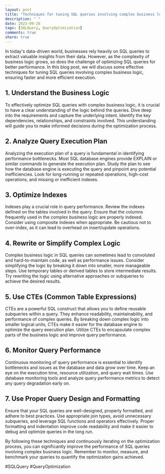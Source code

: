 ```yaml
---
layout: post
title: "Techniques for tuning SQL queries involving complex business logic"
description: " "
date: 2023-09-26
tags: [SQLQuery, QueryOptimization]
comments: true
share: true
---
```


In today's data-driven world, businesses rely heavily on SQL queries to extract valuable insights from their data. However, as the complexity of business logic grows, so does the challenge of optimizing SQL queries for better performance. In this blog post, we will discuss some effective techniques for tuning SQL queries involving complex business logic, ensuring faster and more efficient execution.

## 1. Understand the Business Logic
To effectively optimize SQL queries with complex business logic, it is crucial to have a clear understanding of the logic behind the queries. Dive deep into the requirements and capture the underlying intent. Identify the key dependencies, relationships, and constraints involved. This understanding will guide you to make informed decisions during the optimization process.

## 2. Analyze Query Execution Plan
Analyzing the execution plan of a query is fundamental in identifying performance bottlenecks. Most SQL database engines provide EXPLAIN or similar commands to generate the execution plan. Study the plan to see how the database engine is executing the query and pinpoint any potential inefficiencies. Look for long-running or repeated operations, high-cost operations, and missing or inefficient indexes.

## 3. Optimize Indexes
Indexes play a crucial role in query performance. Review the indexes defined on the tables involved in the query. Ensure that the columns frequently used in the complex business logic are properly indexed. Consider using composite indexes when appropriate. Be cautious not to over-index, as it can lead to overhead on insert/update operations.

## 4. Rewrite or Simplify Complex Logic
Complex business logic in SQL queries can sometimes lead to convoluted and hard-to-maintain code, as well as performance issues. Consider simplifying the logic by breaking it down into smaller, more manageable steps. Use temporary tables or derived tables to store intermediate results. Try rewriting the logic using alternative approaches or subqueries to achieve the desired results.

## 5. Use CTEs (Common Table Expressions)
CTEs are a powerful SQL construct that allows you to define reusable subqueries within a query. They enhance readability, maintainability, and performance of complex queries. By breaking down complex logic into smaller logical units, CTEs make it easier for the database engine to optimize the query execution plan. Utilize CTEs to encapsulate complex parts of the business logic and improve query performance.

## 6. Monitor Query Performance
Continuous monitoring of query performance is essential to identify bottlenecks and issues as the database and data grow over time. Keep an eye on the execution time, resource utilization, and query wait times. Use database monitoring tools and analyze query performance metrics to detect any query degradation early on. 

## 7. Use Proper Query Design and Formatting
Ensure that your SQL queries are well-designed, properly formatted, and adhere to best practices. Use appropriate join types, avoid unnecessary subqueries, and leverage SQL functions and operators effectively. Proper formatting and indentation improve code readability and make it easier to debug and optimize queries in the long run.

By following these techniques and continuously iterating on the optimization process, you can significantly improve the performance of SQL queries involving complex business logic. Remember to monitor, measure, and benchmark your queries to quantify the optimization gains achieved.

#SQLQuery #QueryOptimization
